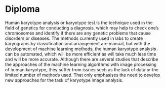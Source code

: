 # Diploma

Human karyotype analysis or karyotype test is the technique used in the field of genetics for conducting a diagnosis, which may help to check one’s chromosomes and identify if there are any genetic problems that cause disorders or diseases. The methods currently used in labs to create karyograms by classification and arrangement are manual, but with the development of machine learning methods, the human karyotype analysis can be automated, which will be more efficient as will take much less time and will be more accurate. Although there are several studies that describe the approaches of the machine learning algorithms with image processing of human karyotype, they suffer from issues such as the lack of data or the limited number of methods used. That only emphasises the need to develop new approaches for the task of karyotype image analysis.

